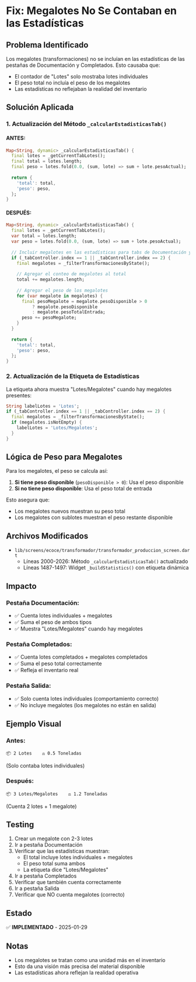 # Fix: Megalotes No Se Contaban en las Estadísticas

## Problema Identificado
Los megalotes (transformaciones) no se incluían en las estadísticas de las pestañas de Documentación y Completados. Esto causaba que:
- El contador de "Lotes" solo mostraba lotes individuales
- El peso total no incluía el peso de los megalotes
- Las estadísticas no reflejaban la realidad del inventario

## Solución Aplicada

### 1. Actualización del Método `_calcularEstadisticasTab()`

#### ANTES:
```dart
Map<String, dynamic> _calcularEstadisticasTab() {
  final lotes = _getCurrentTabLotes();
  final total = lotes.length;
  final peso = lotes.fold(0.0, (sum, lote) => sum + lote.pesoActual);
  
  return {
    'total': total,
    'peso': peso,
  };
}
```

#### DESPUÉS:
```dart
Map<String, dynamic> _calcularEstadisticasTab() {
  final lotes = _getCurrentTabLotes();
  var total = lotes.length;
  var peso = lotes.fold(0.0, (sum, lote) => sum + lote.pesoActual);
  
  // Incluir megalotes en las estadísticas para tabs de Documentación y Completados
  if (_tabController.index == 1 || _tabController.index == 2) {
    final megalotes = _filterTransformacionesByState();
    
    // Agregar el conteo de megalotes al total
    total += megalotes.length;
    
    // Agregar el peso de los megalotes
    for (var megalote in megalotes) {
      final pesoMegalote = megalote.pesoDisponible > 0 
          ? megalote.pesoDisponible 
          : megalote.pesoTotalEntrada;
      peso += pesoMegalote;
    }
  }
  
  return {
    'total': total,
    'peso': peso,
  };
}
```

### 2. Actualización de la Etiqueta de Estadísticas

La etiqueta ahora muestra "Lotes/Megalotes" cuando hay megalotes presentes:

```dart
String labelLotes = 'Lotes';
if (_tabController.index == 1 || _tabController.index == 2) {
  final megalotes = _filterTransformacionesByState();
  if (megalotes.isNotEmpty) {
    labelLotes = 'Lotes/Megalotes';
  }
}
```

## Lógica de Peso para Megalotes

Para los megalotes, el peso se calcula así:
1. **Si tiene peso disponible** (`pesoDisponible > 0`): Usa el peso disponible
2. **Si no tiene peso disponible**: Usa el peso total de entrada

Esto asegura que:
- Los megalotes nuevos muestran su peso total
- Los megalotes con sublotes muestran el peso restante disponible

## Archivos Modificados
- `lib/screens/ecoce/transformador/transformador_produccion_screen.dart`
  - Líneas 2000-2026: Método `_calcularEstadisticasTab()` actualizado
  - Líneas 1487-1497: Widget `_buildStatistics()` con etiqueta dinámica

## Impacto

### Pestaña Documentación:
- ✅ Cuenta lotes individuales + megalotes
- ✅ Suma el peso de ambos tipos
- ✅ Muestra "Lotes/Megalotes" cuando hay megalotes

### Pestaña Completados:
- ✅ Cuenta lotes completados + megalotes completados
- ✅ Suma el peso total correctamente
- ✅ Refleja el inventario real

### Pestaña Salida:
- ✅ Solo cuenta lotes individuales (comportamiento correcto)
- ✅ No incluye megalotes (los megalotes no están en salida)

## Ejemplo Visual

### Antes:
```
📦 2 Lotes    ⚖️ 0.5 Toneladas
```
(Solo contaba lotes individuales)

### Después:
```
📦 3 Lotes/Megalotes    ⚖️ 1.2 Toneladas
```
(Cuenta 2 lotes + 1 megalote)

## Testing
1. Crear un megalote con 2-3 lotes
2. Ir a pestaña Documentación
3. Verificar que las estadísticas muestran:
   - El total incluye lotes individuales + megalotes
   - El peso total suma ambos
   - La etiqueta dice "Lotes/Megalotes"
4. Ir a pestaña Completados
5. Verificar que también cuenta correctamente
6. Ir a pestaña Salida
7. Verificar que NO cuenta megalotes (correcto)

## Estado
✅ **IMPLEMENTADO** - 2025-01-29

## Notas
- Los megalotes se tratan como una unidad más en el inventario
- Esto da una visión más precisa del material disponible
- Las estadísticas ahora reflejan la realidad operativa